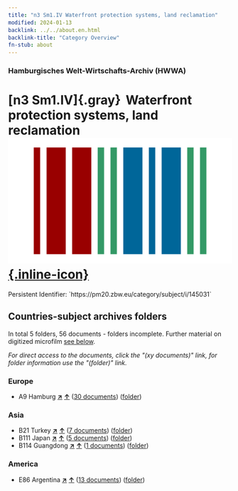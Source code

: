 ```yaml
---
title: "n3 Sm1.IV Waterfront protection systems, land reclamation"
modified: 2024-01-13
backlink: ../../about.en.html
backlink-title: "Category Overview"
fn-stub: about
---
```


### Hamburgisches Welt-Wirtschafts-Archiv (HWWA)

# [n3 Sm1.IV]{.gray}&#8201; Waterfront protection systems, land reclamation &#160; [![Wikidata](/images/Wikidata-logo.svg "Wikidata"){.inline-icon}](http://www.wikidata.org/entity/Q104710510)

<div class="hint">Persistent Identifier: `https://pm20.zbw.eu/category/subject/i/145031`</div>







## Countries-subject archives folders







In total 5 folders, 56 documents - folders incomplete. Further material on digitized microfilm [see below](#filmsections).

_For direct access to the documents, click the "(xy documents)" link, for folder information use the "(folder)" link._



### Europe

- A9 Hamburg [**&nearr;**](../../../geo/i/140905/about.en.html "Hamburg (all folders)") [**&uarr;**](../../../geo/about.en.html#A9 "Country category system") (<a href="https://pm20.zbw.eu/iiifview/folder/sh/140905,145031" title="about: Hamburg : Waterfront protection systems, land reclamation" target="_blank">30 documents</a>) ([folder](../../../../folder/sh/1409xx/140905/1450xx/145031/about.en.html))

### Asia

- B21 Turkey [**&nearr;**](../../../geo/i/141111/about.en.html "Turkey (all folders)") [**&uarr;**](../../../geo/about.en.html#B21 "Country category system") (<a href="https://pm20.zbw.eu/iiifview/folder/sh/141111,145031" title="about: Turkey : Waterfront protection systems, land reclamation" target="_blank">7 documents</a>) ([folder](../../../../folder/sh/1411xx/141111/1450xx/145031/about.en.html))
- B111 Japan [**&nearr;**](../../../geo/i/141272/about.en.html "Japan (all folders)") [**&uarr;**](../../../geo/about.en.html#B111 "Country category system") (<a href="https://pm20.zbw.eu/iiifview/folder/sh/141272,145031" title="about: Japan : Waterfront protection systems, land reclamation" target="_blank">5 documents</a>) ([folder](../../../../folder/sh/1412xx/141272/1450xx/145031/about.en.html))
- B114 Guangdong [**&nearr;**](../../../geo/i/141275/about.en.html "Guangdong (all folders)") [**&uarr;**](../../../geo/about.en.html#B114 "Country category system") (<a href="https://pm20.zbw.eu/iiifview/folder/sh/141275,145031" title="about: Guangdong : Waterfront protection systems, land reclamation" target="_blank">1 documents</a>) ([folder](../../../../folder/sh/1412xx/141275/1450xx/145031/about.en.html))

### America

- E86 Argentina [**&nearr;**](../../../geo/i/141692/about.en.html "Argentina (all folders)") [**&uarr;**](../../../geo/about.en.html#E86 "Country category system") (<a href="https://pm20.zbw.eu/iiifview/folder/sh/141692,145031" title="about: Argentina : Waterfront protection systems, land reclamation" target="_blank">13 documents</a>) ([folder](../../../../folder/sh/1416xx/141692/1450xx/145031/about.en.html))



<a id="filmsections" />













